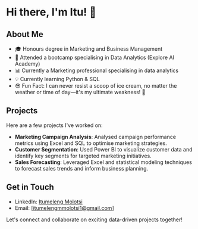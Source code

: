 # Hi there, I'm Itu! 👋

## About Me

- 🎓 Honours degree in Marketing and Business Management
- 🚀 Attended a bootcamp specialising in Data Analytics (Explore AI Academy)
- 📊 Currently a Marketing professional specialising in data analytics
- 💡 Currently learning Python & SQL
- 😎 Fun Fact: I can never resist a scoop of ice cream, no matter the weather or time of day—it's my ultimate weakness! 🍦

## Projects

Here are a few projects I've worked on:

- **Marketing Campaign Analysis**: Analysed campaign performance metrics using Excel and SQL to optimise marketing strategies.
- **Customer Segmentation**: Used Power BI to visualize customer data and identify key segments for targeted marketing initiatives.
- **Sales Forecasting**: Leveraged Excel and statistical modeling techniques to forecast sales trends and inform business planning.

## Get in Touch

- LinkedIn: [Itumeleng Molotsi](https://www.linkedin.com/in/itumeleng-molotsi)
- Email: [itumelengmmolotsi1@gmail.com]

Let's connect and collaborate on exciting data-driven projects together!
